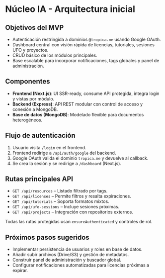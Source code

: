 # Núcleo IA - Arquitectura inicial

## Objetivos del MVP
- Autenticación restringida a dominios `@tropica.me` usando Google OAuth.
- Dashboard central con visión rápida de licencias, tutoriales, sesiones UFO y proyectos.
- CRUD básico de los módulos principales.
- Base escalable para incorporar notificaciones, tags globales y panel de administración.

## Componentes
- **Frontend (Next.js)**: UI SSR-ready, consume API protegida, integra login y vistas por módulo.
- **Backend (Express)**: API REST modular con control de acceso y conexión a MongoDB.
- **Base de datos (MongoDB)**: Modelado flexible para documentos heterogéneos.

## Flujo de autenticación
1. Usuario visita `/login` en el frontend.
2. Frontend redirige a `/api/auth/google` del backend.
3. Google OAuth valida el dominio `tropica.me` y devuelve al callback.
4. Se crea la sesión y se redirige a `/dashboard` (Next.js).

## Rutas principales API
- `GET /api/resources` – Listado filtrado por tags.
- `GET /api/licenses` – Permite filtros y resalta expiraciones.
- `GET /api/tutorials` – Soporta formatos mixtos.
- `GET /api/ufo-sessions` – Incluye sesiones próximas.
- `GET /api/projects` – Integración con repositorios externos.

Todas las rutas protegidas usan `ensureAuthenticated` y controles de rol.

## Próximos pasos sugeridos
- Implementar persistencia de usuarios y roles en base de datos.
- Añadir subir archivos (Drive/S3) y gestión de metadatos.
- Construir panel de administración y buscador global.
- Configurar notificaciones automatizadas para licencias próximas a expirar.
